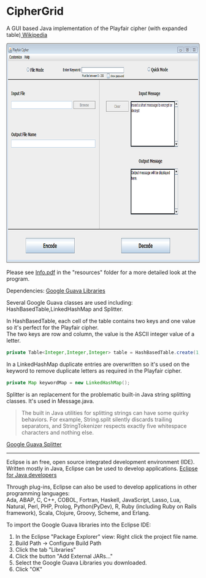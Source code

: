 # CipherGrid
A GUI based Java implementation of the Playfair cipher (with expanded table)<a href="http://en.wikipedia.org/wiki/Playfair_cipher" target="_blank"> Wikipedia</a>  

<img src="CipherGrid/images/CipherGrid.png" alt="CipherGrid"  width="837" height="572" CipherGrid>  

Please see <a href="https://github.com/speritzl9001/CipherGrid/blob/master/CipherGrid/resources/Info.pdf" target="_blank">Info.pdf</a> in the "resources" folder for a more detailed look at the program.  

Dependencies: <a href="https://code.google.com/p/guava-libraries/" target="_blank">Google Guava Libraries</a>  

Several Google Guava classes are used including:  
HashBasedTable,LinkedHashMap and Splitter.  

In HashBasedTable, each cell of the table contains two keys and one value so it's perfect for the Playfair cipher.  
The two keys are row and column, the value is the ASCII integer value of a letter.  

```java
private Table<Integer,Integer,Integer> table = HashBasedTable.create(1, 1, 12);  
```

In a LinkedHashMap duplicate entries are overwritten so it's used on the keyword to remove duplicate letters as required in the Playfair cipher.    
```java
private Map keywordMap = new LinkedHashMap();
```  

Splitter is an replacement for the problematic built-in Java string splitting classes. It's used in Message.java. 
> The built in Java utilities for splitting strings can have some quirky behaviors. For example, String.split silently discards trailing separators, and StringTokenizer respects exactly five whitespace characters and nothing else.
>  
<a href="https://code.google.com/p/guava-libraries/wiki/StringsExplained" target="_blank">Google Guava Splitter</a>  
********

Eclipse is an free, open source integrated development environment (IDE). Written mostly in Java, Eclipse can be used to develop applications. <a href="http://eclipse.org/downloads/packages/eclipse-ide-java-developers/lunasr2" target="_blank">Eclipse for Java developers</a>  

Through plug-ins, Eclipse can also be used to develop applications in other programming languages:  
Ada, ABAP, C, C++, COBOL, Fortran, Haskell, JavaScript, Lasso, Lua, Natural, Perl, PHP, Prolog, Python(PyDev), R, Ruby (including Ruby on Rails framework), Scala, Clojure, Groovy, Scheme, and Erlang.  

To import the Google Guava libraries into the Eclipse IDE:   
  
1. In the Eclipse "Package Explorer" view: Right click the project file name.  
2. Build Path -> Configure Build Path  
3. Click the tab "Libraries"   
4. Click the button "Add External JARs..."  
5. Select the Google Guava Libraries you downloaded.  
6. Click "OK"
